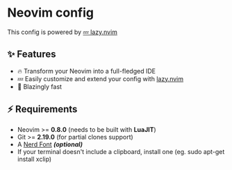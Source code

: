 # Neovim config

This config is powered by [💤 lazy.nvim](https://github.com/folke/lazy.nvim)

## ✨ Features

- 🔥 Transform your Neovim into a full-fledged IDE
- 💤 Easily customize and extend your config with [lazy.nvim](https://github.com/folke/lazy.nvim)
- 🚀 Blazingly fast

## ⚡️ Requirements

- Neovim >= **0.8.0** (needs to be built with **LuaJIT**)
- Git >= **2.19.0** (for partial clones support)
- A [Nerd Font](https://www.nerdfonts.com/) **_(optional)_**
- If your terminal doesn't include a clipboard, install one (eg. sudo apt-get install xclip)
